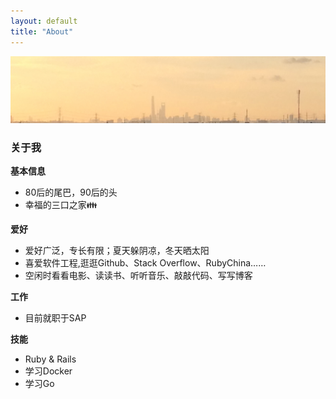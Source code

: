 ```yaml
---
layout: default
title: "About"
---
```


![魔都-上海](/assets/images/shanghai.png)

### 关于我
**基本信息**

+ 80后的尾巴，90后的头
+ 幸福的三口之家👪

**爱好**

+ 爱好广泛，专长有限；夏天躲阴凉，冬天晒太阳
+ 喜爱软件工程,逛逛Github、Stack Overflow、RubyChina……
+ 空闲时看看电影、读读书、听听音乐、敲敲代码、写写博客

**工作**

+ 目前就职于SAP

**技能**

+ Ruby & Rails
+ 学习Docker
+ 学习Go
